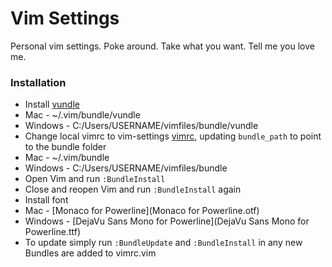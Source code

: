# Vim Settings

Personal vim settings. Poke around. Take what you want. Tell me you love me.

### Installation
- Install [vundle](https://github.com/gmarik/vundle)
 - Mac - ~/.vim/bundle/vundle
 - Windows - C:/Users/USERNAME/vimfiles/bundle/vundle
- Change local vimrc to vim-settings [vimrc](vimrc), updating ```bundle_path``` to point to the bundle folder 
 - Mac - ~/.vim/bundle
 - Windows - C:/Users/USERNAME/vimfiles/bundle
- Open Vim and run ```:BundleInstall```
- Close and reopen Vim and run ```:BundleInstall``` again
- Install font 
 - Mac - [Monaco for Powerline](Monaco for Powerline.otf)
 - Windows - [DejaVu Sans Mono for Powerline](DejaVu Sans Mono for Powerline.ttf)
- To update simply run ```:BundleUpdate``` and ```:BundleInstall``` in any new Bundles are added to vimrc.vim

